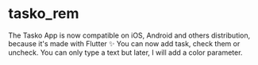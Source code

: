 # tasko_rem
 The Tasko App is now compatible on iOS, Android and others distribution, because it's made with Flutter :sparkles:
 You can now add task, check them or uncheck. You can only type a text but later, I will add a color parameter.
 
 
